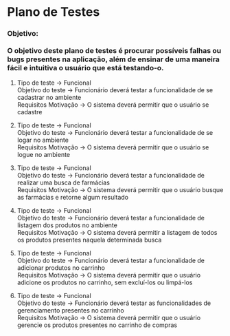 # Plano de Testes 

### Objetivo:<br><br>O objetivo deste plano de testes é procurar possíveis falhas ou bugs presentes na aplicação, além de ensinar de uma maneira fácil e intuitiva o usuário que está testando-o. <br>

 1. Tipo de teste -> Funcional  
    Objetivo do teste -> Funcionário deverá testar a funcionalidade de se cadastrar no ambiente  
    Requisitos Motivação -> O sistema deverá permitir que o usuário se cadastre 

 2. Tipo de teste -> Funcional  
    Objetivo do teste -> Funcionário deverá testar a funcionalidade de se logar no ambiente  
    Requisitos Motivação -> O sistema deverá permitir que o usuário se logue no ambiente  

 3. Tipo de teste -> Funcional  
    Objetivo do teste -> Funcionário deverá testar a funcionalidade de realizar uma busca de farmácias  
    Requisitos Motivação -> O sistema deverá permitir que o usuário busque as farmácias e retorne algum resultado  

 4. Tipo de teste -> Funcional  
    Objetivo do teste -> Funcionário deverá testar a funcionalidade de listagem dos produtos no ambiente  
    Requisitos Motivação -> O sistema deverá permitir a listagem de todos os produtos presentes naquela determinada busca  

 5. Tipo de teste -> Funcional  
    Objetivo do teste -> Funcionário deverá testar a funcionalidade de adicionar produtos no carrinho  
    Requisitos Motivação -> O sistema deverá permitir que o usuário adicione os produtos no carrinho, sem excluí-los ou limpá-los  

 6. Tipo de teste -> Funcional  
    Objetivo do teste -> Funcionário deverá testar as funcionalidades de gerenciamento presentes no carrinho   
    Requisitos Motivação -> O sistema deverá permitir que o usuário gerencie os produtos presentes no carrinho de compras  
   



